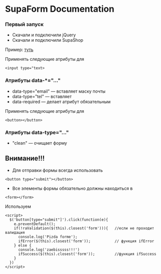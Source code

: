 # SupaForm Documentation

### Первый запуск
* Скачали и подключили jQuery
* Скачали и подключили SupaShop

Пример: [туть](https://rybakooov.github.io/supaForm/index.html)

Применять следующие атрибуты для 
```
<input type="text>
```
### Атрибуты data-*="..."
* data-type="email" — вставляет  маску почты
* data-type="tel" — вставляет 
* data-required — делает атрибут обязательным

Применять следующие атрибуты для
```
<button></button>
```
### Атрибуты data-type="..."
* "clean" — очищает форму

## Внимание!!!
* Для отправки формы всегда использовать 
```
<button type="submit"></button>
```
* Все элементы формы обязательно должны находиться в 
```
<form></form>
```

Используем  
```
<script>
  $('button[type="submit"]').click(function(e){
    e.preventDefault();
    if(!raValidation($(this).closest('form'))){   //если не проходит валидация
      console.log('Pizda forme');
      ifError($(this).closest('form'));           // функция ifError
    } else {
      console.log('zaebisssss!!!')
      ifSuccess($(this).closest('form'));         //функция ifSuccess
    }
  })
</script>
```